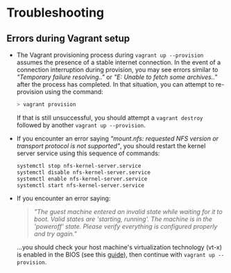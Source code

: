 # Troubleshooting

## Errors during Vagrant setup

- The Vagrant provisioning process during `vagrant up --provision` assumes the presence of a stable internet connection. In the event of a connection interruption during provision, you may see errors similar to _"Temporary failure resolving.."_ or _"E: Unable to fetch some archives.."_ after the process has completed. In that situation, you can attempt to re-provision using the command:

  ```bash
  > vagrant provision
  ```

  If that is still unsuccessful, you should attempt a `vagrant destroy` followed by another `vagrant up --provision`.

- If you encounter an error saying _"mount.nfs: requested NFS version or transport protocol is not supported"_, you should restart the kernel server service using this sequence of commands:

  ```bash
  systemctl stop nfs-kernel-server.service
  systemctl disable nfs-kernel-server.service
  systemctl enable nfs-kernel-server.service
  systemctl start nfs-kernel-server.service
  ```

- If you encounter an error saying:

  > _"The guest machine entered an invalid state while waiting for it to boot.
  > Valid states are 'starting, running'. The machine is in the 'poweroff' state.
  > Please verify everything is configured properly and try again."_

  ...you should check your host machine's virtualization technology (vt-x) is enabled
  in the BIOS (see this [guide]), then continue with `vagrant up --provision`.

  [guide]: http://www.sysprobs.com/disable-enable-virtualization-technology-bios
